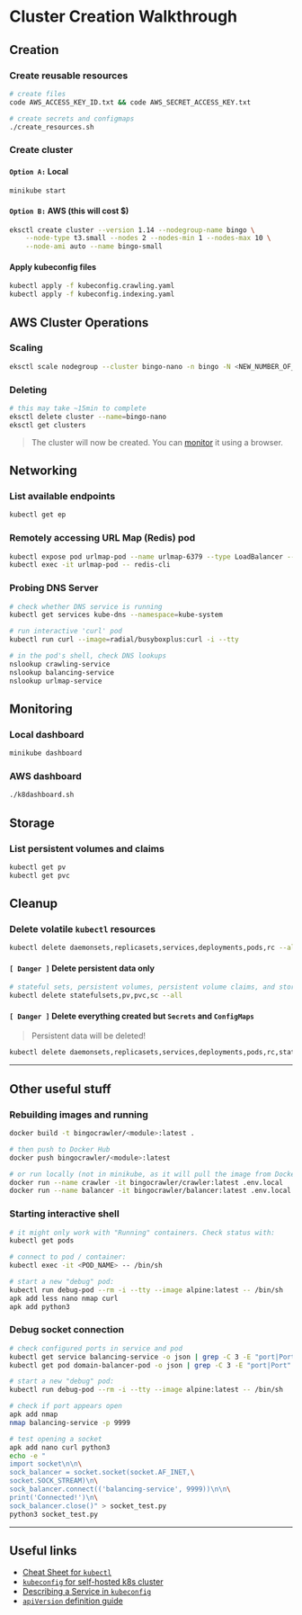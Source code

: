 # Cluster Creation Walkthrough

## Creation

### Create reusable resources

```sh
# create files
code AWS_ACCESS_KEY_ID.txt && code AWS_SECRET_ACCESS_KEY.txt

# create secrets and configmaps
./create_resources.sh
```

### Create cluster

#### `Option A:` Local

```sh
minikube start
```

#### `Option B:` AWS (this will cost $)

```sh
eksctl create cluster --version 1.14 --nodegroup-name bingo \
    --node-type t3.small --nodes 2 --nodes-min 1 --nodes-max 10 \
    --node-ami auto --name bingo-small
```

#### Apply kubeconfig files

```sh
kubectl apply -f kubeconfig.crawling.yaml
kubectl apply -f kubeconfig.indexing.yaml
```

## AWS Cluster Operations

### Scaling

```sh
eksctl scale nodegroup --cluster bingo-nano -n bingo -N <NEW_NUMBER_OF_NODES>
```

### Deleting

```sh
# this may take ~15min to complete
eksctl delete cluster --name=bingo-nano
eksctl get clusters
```

> The cluster will now be created. You can [monitor](#Monitoring) it using a browser.

## Networking

### List available endpoints

```sh
kubectl get ep
```

### Remotely accessing URL Map (Redis) pod

```sh
kubectl expose pod urlmap-pod --name urlmap-6379 --type LoadBalancer --port 6379 --protocol TCP
kubectl exec -it urlmap-pod -- redis-cli
```

### Probing DNS Server

```sh
# check whether DNS service is running
kubectl get services kube-dns --namespace=kube-system

# run interactive 'curl' pod
kubectl run curl --image=radial/busyboxplus:curl -i --tty

# in the pod's shell, check DNS lookups
nslookup crawling-service
nslookup balancing-service
nslookup urlmap-service
```

## Monitoring

### Local dashboard

```sh
minikube dashboard
```

### AWS dashboard

```sh
./k8dashboard.sh
```

## Storage

### List persistent volumes and claims

```sh
kubectl get pv
kubectl get pvc
```

## Cleanup

### Delete volatile `kubectl` resources

```sh
kubectl delete daemonsets,replicasets,services,deployments,pods,rc --all
```

#### `[ Danger ]` Delete **persistent data** only

```sh
# stateful sets, persistent volumes, persistent volume claims, and storage classes
kubectl delete statefulsets,pv,pvc,sc --all
```

#### `[ Danger ]` Delete everything created but `Secrets` and `ConfigMaps`

> Persistent data will be deleted!

```sh
kubectl delete daemonsets,replicasets,services,deployments,pods,rc,statefulsets,pv,pvc,sc --all
```

---

## Other useful stuff

### Rebuilding images and running

```sh
docker build -t bingocrawler/<module>:latest .

# then push to Docker Hub
docker push bingocrawler/<module>:latest

# or run locally (not in minikube, as it will pull the image from Docker Hub)
docker run --name crawler -it bingocrawler/crawler:latest .env.local
docker run --name balancer -it bingocrawler/balancer:latest .env.local
```

### Starting interactive shell

```sh
# it might only work with "Running" containers. Check status with:
kubectl get pods

# connect to pod / container:
kubectl exec -it <POD_NAME> -- /bin/sh

# start a new "debug" pod:
kubectl run debug-pod --rm -i --tty --image alpine:latest -- /bin/sh
apk add less nano nmap curl
apk add python3
```

### Debug socket connection

```sh
# check configured ports in service and pod
kubectl get service balancing-service -o json | grep -C 3 -E "port|Port"
kubectl get pod domain-balancer-pod -o json | grep -C 3 -E "port|Port"

# start a new "debug" pod:
kubectl run debug-pod --rm -i --tty --image alpine:latest -- /bin/sh

# check if port appears open
apk add nmap
nmap balancing-service -p 9999

# test opening a socket
apk add nano curl python3
echo -e "
import socket\n\n\
sock_balancer = socket.socket(socket.AF_INET,\
socket.SOCK_STREAM)\n\
sock_balancer.connect(('balancing-service', 9999))\n\n\
print('Connected!')\n\
sock_balancer.close()" > socket_test.py
python3 socket_test.py
```

---

## Useful links

+ [Cheat Sheet for `kubectl`](https://kubernetes.io/docs/reference/kubectl/cheatsheet/)
+ [`kubeconfig` for self-hosted k8s cluster](http://docs.shippable.com/deploy/tutorial/create-kubeconfig-for-self-hosted-kubernetes-cluster/)
+ [Describing a Service in `kubeconfig`](https://kubernetes.io/docs/concepts/services-networking/service/#defining-a-service)
+ [`apiVersion` definition guide](https://matthewpalmer.net/kubernetes-app-developer/articles/kubernetes-apiversion-definition-guide.html)
